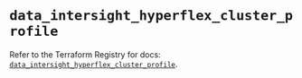 # `data_intersight_hyperflex_cluster_profile`

Refer to the Terraform Registry for docs: [`data_intersight_hyperflex_cluster_profile`](https://registry.terraform.io/providers/ciscodevnet/intersight/1.0.71/docs/data-sources/hyperflex_cluster_profile).
